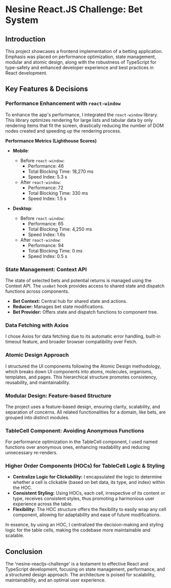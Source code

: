# **Nesine React.JS Challenge: Bet System**

## **Introduction**

This project showcases a frontend implementation of a betting application. Emphasis was placed on performance optimization, state management, modular and atomic design, along with the robustness of TypeScript for type-safety and enhanced developer experience and best practices in React development.

## **Key Features & Decisions**

### **Performance Enhancement with `react-window`**

To enhance the app's performance, I integrated the `react-window` library. This library optimizes rendering for large lists and tabular data by only rendering items that fit the screen, drastically reducing the number of DOM nodes created and speeding up the rendering process.

**Performance Metrics (Lighthouse Scores)**

- **Mobile**:

  - Before `react-window`:
    - Performance: 46
    - Total Blocking Time: 18,270 ms
    - Speed Index: 5.3 s
  - After `react-window`:
    - Performance: 72
    - Total Blocking Time: 330 ms
    - Speed Index: 1.5 s

- **Desktop**:
  - Before `react-window`:
    - Performance: 65
    - Total Blocking Time: 4,250 ms
    - Speed Index: 1.6s
  - After `react-window`:
    - Performance: 94
    - Total Blocking Time: 0 ms
    - Speed Index: 0.5 s

### **State Management: Context API**

The state of selected bets and potential returns is managed using the Context API. The `useBet` hook provides access to shared state and dispatch functions across components.

- **Bet Context:** Central hub for shared state and actions.
- **Reducer:** Manages bet state modifications.
- **Bet Provider:** Offers state and dispatch functions to component tree.

### **Data Fetching with Axios**

I chose Axios for data fetching due to its automatic error handling, built-in timeout feature, and broader browser compatibility over Fetch.

### **Atomic Design Approach**

I structured the UI components following the Atomic Design methodology, which breaks down UI components into atoms, molecules, organisms, templates, and pages. This hierarchical structure promotes consistency, reusability, and maintainability.

### **Modular Design: Feature-based Structure**

The project uses a feature-based design, ensuring clarity, scalability, and separation of concerns. All related functionalities for a domain, like bets, are grouped into distinct modules.

### **TableCell Component: Avoiding Anonymous Functions**

For performance optimization in the TableCell component, I used named functions over anonymous ones, enhancing readability and reducing unnecessary re-renders.

### **Higher Order Components (HOCs) for TableCell Logic & Styling**

- **Centralize Logic for Clickability:** I encapsulated the logic to determine whether a cell is clickable (based on bet data, its type, and index) within the HOC.
- **Consistent Styling:** Using HOCs, each cell, irrespective of its content or type, receives consistent styles, thus promoting a harmonious user experience across the table.
- **Flexibility:** The HOC structure offers the flexibility to easily wrap any cell component, allowing for adaptability and ease of future modifications.

In essence, by using an HOC, I centralized the decision-making and styling logic for the table cells, making the codebase more maintainable and scalable.

## **Conclusion**

The 'nesine-reactjs-challenge' is a testament to effective React and TypeScript development, focusing on state management, performance, and a structured design approach. The architecture is poised for scalability, maintainability, and an optimal user experience.
